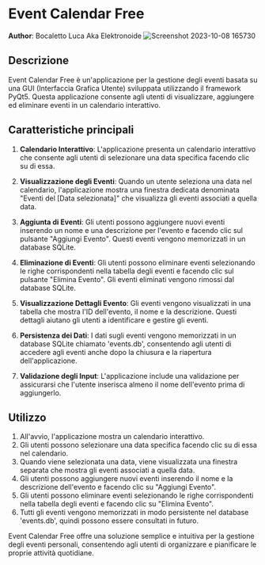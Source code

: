 # Event Calendar Free

**Author**: Bocaletto Luca Aka Elektronoide
![Screenshot 2023-10-08 165730](https://github.com/elektronoide/Event-Calendar-Free/assets/134635227/9c4ea3e2-d32e-4267-aee8-54b053827775)

## Descrizione

Event Calendar Free è un'applicazione per la gestione degli eventi basata su una GUI (Interfaccia Grafica Utente) sviluppata utilizzando il framework PyQt5. Questa applicazione consente agli utenti di visualizzare, aggiungere ed eliminare eventi in un calendario interattivo.

## Caratteristiche principali

1. **Calendario Interattivo**: L'applicazione presenta un calendario interattivo che consente agli utenti di selezionare una data specifica facendo clic su di essa.

2. **Visualizzazione degli Eventi**: Quando un utente seleziona una data nel calendario, l'applicazione mostra una finestra dedicata denominata "Eventi del [Data selezionata]" che visualizza gli eventi associati a quella data.

3. **Aggiunta di Eventi**: Gli utenti possono aggiungere nuovi eventi inserendo un nome e una descrizione per l'evento e facendo clic sul pulsante "Aggiungi Evento". Questi eventi vengono memorizzati in un database SQLite.

4. **Eliminazione di Eventi**: Gli utenti possono eliminare eventi selezionando le righe corrispondenti nella tabella degli eventi e facendo clic sul pulsante "Elimina Evento". Gli eventi eliminati vengono rimossi dal database SQLite.

5. **Visualizzazione Dettagli Evento**: Gli eventi vengono visualizzati in una tabella che mostra l'ID dell'evento, il nome e la descrizione. Questi dettagli aiutano gli utenti a identificare e gestire gli eventi.

6. **Persistenza dei Dati**: I dati sugli eventi vengono memorizzati in un database SQLite chiamato 'events.db', consentendo agli utenti di accedere agli eventi anche dopo la chiusura e la riapertura dell'applicazione.

7. **Validazione degli Input**: L'applicazione include una validazione per assicurarsi che l'utente inserisca almeno il nome dell'evento prima di aggiungerlo.

## Utilizzo

1. All'avvio, l'applicazione mostra un calendario interattivo.
2. Gli utenti possono selezionare una data specifica facendo clic su di essa nel calendario.
3. Quando viene selezionata una data, viene visualizzata una finestra separata che mostra gli eventi associati a quella data.
4. Gli utenti possono aggiungere nuovi eventi inserendo il nome e la descrizione dell'evento e facendo clic su "Aggiungi Evento".
5. Gli utenti possono eliminare eventi selezionando le righe corrispondenti nella tabella degli eventi e facendo clic su "Elimina Evento".
6. Tutti gli eventi vengono memorizzati in modo persistente nel database 'events.db', quindi possono essere consultati in futuro.

Event Calendar Free offre una soluzione semplice e intuitiva per la gestione degli eventi personali, consentendo agli utenti di organizzare e pianificare le proprie attività quotidiane.
